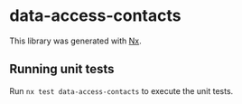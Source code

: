 # data-access-contacts

This library was generated with [Nx](https://nx.dev).

## Running unit tests

Run `nx test data-access-contacts` to execute the unit tests.
